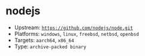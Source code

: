 # nodejs
- Upstream: [`https://github.com/nodejs/node.git`](https://github.com/nodejs/node.git)
- Platforms: `windows`, `linux`, `freebsd`, `netbsd`, `openbsd`
- Targets: `aarch64`, `x86_64`
- Type: `archive-packed binary`